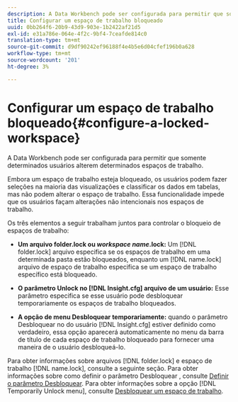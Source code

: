 ```yaml
---
description: A Data Workbench pode ser configurada para permitir que somente determinados usuários alterem determinados espaços de trabalho.
title: Configurar um espaço de trabalho bloqueado
uuid: 0bb264f6-20b9-43d9-903e-1b2422af21d5
exl-id: e31a786e-064e-4f2c-9bf4-7ceafde814c0
translation-type: tm+mt
source-git-commit: d9df90242ef96188f4e4b5e6d04cfef196b0a628
workflow-type: tm+mt
source-wordcount: '201'
ht-degree: 3%

---
```


# Configurar um espaço de trabalho bloqueado{#configure-a-locked-workspace}

A Data Workbench pode ser configurada para permitir que somente determinados usuários alterem determinados espaços de trabalho.

Embora um espaço de trabalho esteja bloqueado, os usuários podem fazer seleções na maioria das visualizações e classificar os dados em tabelas, mas não podem alterar o espaço de trabalho. Essa funcionalidade impede que os usuários façam alterações não intencionais nos espaços de trabalho.

Os três elementos a seguir trabalham juntos para controlar o bloqueio de espaços de trabalho:

* **Um arquivo folder.lock ou  *workspace name*.lock:** Um  [!DNL folder.lock] arquivo especifica se os espaços de trabalho em uma determinada pasta estão bloqueados, enquanto um  [!DNL name.lock] arquivo de espaço de trabalho especifica se um espaço de trabalho específico está bloqueado.

* **O parâmetro Unlock no  [!DNL Insight.cfg] arquivo de um usuário:** Esse parâmetro especifica se esse usuário pode desbloquear temporariamente os espaços de trabalho bloqueados.
* **A opção de menu Desbloquear temporariamente:** quando o parâmetro Desbloquear no do usuário  [!DNL Insight.cfg] estiver definido como verdadeiro, essa opção aparecerá automaticamente no menu da barra de título de cada espaço de trabalho bloqueado para fornecer uma maneira de o usuário desbloqueá-lo.

Para obter informações sobre arquivos [!DNL folder.lock] e espaço de trabalho [!DNL name.lock], consulte a seguinte seção. Para obter informações sobre como definir o parâmetro Desbloquear , consulte [Definir o parâmetro Desbloquear](../../../../home/c-get-started/c-intf-anlys-ftrs/c-config-locked-wkspc/c-unlck-param.md#concept-b018a85c6217489aa01b17845872df7f). Para obter informações sobre a opção [!DNL Temporarily Unlock menu], consulte [Desbloquear um espaço de trabalho](../../../../home/c-get-started/c-work-worksp/c-unlock-wksp.md#concept-18ada952aecf45c79a806b31b294023e).
